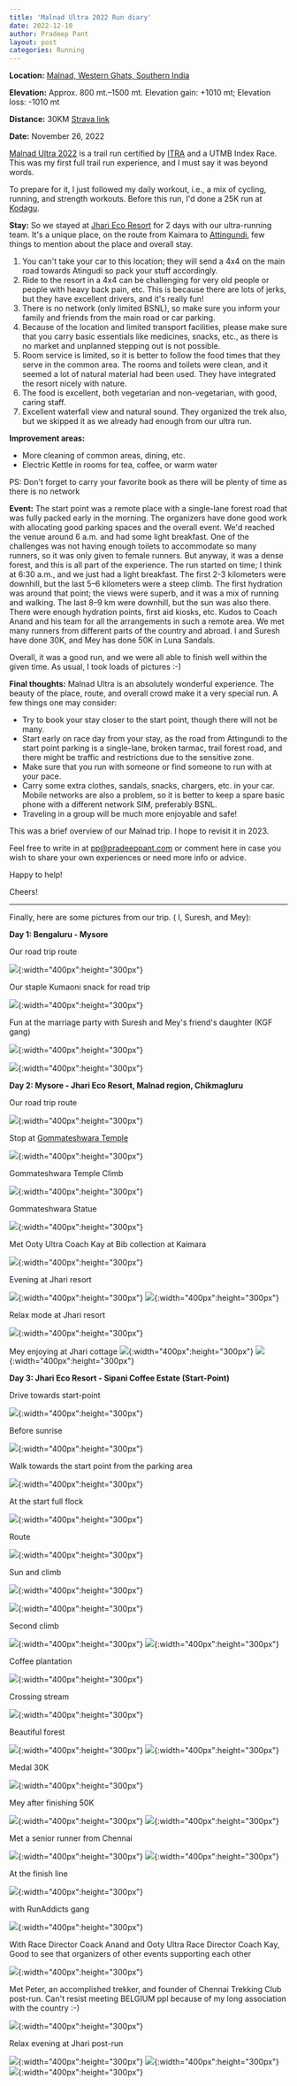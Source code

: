 ```yaml
---
title: 'Malnad Ultra 2022 Run diary'
date: 2022-12-10
author: Pradeep Pant
layout: post
categories: Running
---
```


**Location:** [Malnad, Western Ghats, Southern India](https://en.wikipedia.org/wiki/Malenadu)

**Elevation:** Approx. 800 mt.–1500 mt. Elevation gain: +1010 mt; Elevation loss: -1010 mt

**Distance:** 30KM [Strava link](https://www.strava.com/activities/8169402700)

**Date:** November 26, 2022

[Malnad Ultra 2022](https://malnadultra.com/) is a trail run certified by [ITRA](https://itra.run/Races/RaceDetails/Malnad.Ultra.Malnad.Ultra.30.K/2023/78406was) and a UTMB Index Race. This was my first full trail run experience, and I must say it was beyond words.

To prepare for it, I just followed my daily workout, i.e., a mix of cycling, running, and strength workouts. Before this run, I'd done a 25K run at [Kodagu](https://www.strava.com/activities/7825696133).

**Stay:**
So we stayed at [Jhari Eco Resort](https://www.google.com/maps/place/Jhari+Eco+Stay/@13.4222058,75.7417142,17z/data=!4m22!1m12!3m11!1s0x3bbad76619c6e1cf:0x3ce3f6c5e78f4a10!2sJhari+Eco+Stay!5m2!4m1!1i2!8m2!3d13.4222058!4d75.7417142!9m1!1b1!16s%2Fg%2F11cp5z5_r0!3m8!1s0x3bbad76619c6e1cf:0x3ce3f6c5e78f4a10!5m2!4m1!1i2!8m2!3d13.4222058!4d75.7417142!16s%2Fg%2F11cp5z5_r0?hl=en-GB&entry=ttu) for 2 days with our ultra-running team. It's a unique place, on the route from Kaimara to [Attingundi](https://en.wikipedia.org/wiki/Attigundi), few things to mention about the place and overall stay.
<ol>
<li>You can't take your car to this location; they will send a 4x4 on the main road towards Atingudi so pack your stuff accordingly.
<li>Ride to the resort in a 4x4 can be challenging for very old people or people with heavy back pain, etc. This is because there are lots of jerks, but they have excellent drivers, and it's really fun!</li>
<li>There is no network (only limited BSNL), so make sure you inform your family and friends from the main road or car parking.</li>
<li>Because of the location and limited transport facilities, please make sure that you carry basic essentials like medicines, snacks, etc., as there is no market and unplanned stepping out is not possible.</li>
<li>Room service is limited, so it is better to follow the food times that they serve in the common area. The rooms and toilets were clean, and it seemed a lot of natural material had been used. They have integrated the resort nicely with nature.</li>
<li>The food is excellent, both vegetarian and non-vegetarian, with good, caring staff. </li>
<li>Excellent waterfall view and natural sound. They organized the trek also, but we skipped it as we already had enough from our ultra run. </li>
</ol>

**Improvement areas:**
<ul>
<li>More cleaning of common areas, dining, etc.</li>
<li>Electric Kettle in rooms for tea, coffee, or warm water</li>
</ul>
PS: Don't forget to carry your favorite book as there will be plenty of time as there is no network 

**Event:** The start point was a remote place with a single-lane forest road that was fully packed early in the morning. The organizers have done good work with allocating good parking spaces and the overall event. We'd reached the venue around 6 a.m. and had some light breakfast. One of the challenges was not having enough toilets to accommodate so many runners, so it was only given to female runners. But anyway, it was a dense forest, and this is all part of the experience. The run started on time; I think at 6:30 a.m., and we just had a light breakfast. The first 2-3 kilometers were downhill, but the last 5–6 kilometers were a steep climb. The first hydration was around that point; the views were superb, and it was a mix of running and walking. The last 8–9 km were downhill, but the sun was also there. There were enough hydration points, first aid kiosks, etc. Kudos to Coach Anand and his team for all the arrangements in such a remote area. We met many runners from different parts of the country and abroad.
I and Suresh have done 30K, and Mey has done 50K in Luna Sandals.

Overall, it was a good run, and we were all able to finish well within the given time. As usual, I took loads of pictures :-)


**Final thoughts:**
Malnad Ultra is an absolutely wonderful experience. The beauty of the place, route, and overall crowd make it a very special run. A few things one may consider:

<ul>
<li>Try to book your stay closer to the start point, though there will not be many. </li>
<li>Start early on race day from your stay, as the road from Attingundi to the start point parking is a single-lane, broken tarmac, trail forest road, and there might be traffic and restrictions due to the sensitive zone. </li>
<li>Make sure that you run with someone or find someone to run with at your pace. </li>
<li>Carry some extra clothes, sandals, snacks, chargers, etc. in your car. Mobile networks are also a problem, so it is better to keep a spare basic phone with a different network SIM, preferably BSNL. </li>
<li>Traveling in a group will be much more enjoyable and safe! </li>
</ul>

This was a brief overview of our Malnad trip. I hope to revisit it in 2023.


Feel free to write in at [pp@pradeeppant.com](mailto:pp@pradeeppant.com) or comment here in case you wish to share your own experiences or need more info or advice.



Happy to help!


Cheers!

-------------------------------------------------------------------------
Finally, here are some pictures from our trip. ( I, Suresh, and Mey):


**Day 1: Bengaluru - Mysore**

Our road trip route

![](/data/images/travel/malnad_ultra_2022/route_map_blr_mysore.jpg){:width="400px":height="300px"}

Our staple Kumaoni snack for road trip

![](/data/images/travel/malnad_ultra_2022/home_made_snacks.jpg){:width="400px":height="300px"}



Fun at the marriage party with Suresh and Mey's friend's daughter (KGF gang)

![](/data/images/travel/malnad_ultra_2022/fun_at_marriage_party.jpg){:width="400px":height="300px"}

![](/data/images/travel/malnad_ultra_2022/fun_at_marriage_party1.jpg){:width="400px":height="300px"}


**Day 2: Mysore - Jhari Eco Resort, Malnad region, Chikmagluru**


Our road trip route

![](/data/images/travel/malnad_ultra_2022/route_map_mysore_jhari.jpg){:width="400px":height="300px"}

Stop at [Gommateshwara Temple](https://en.wikipedia.org/wiki/Gommateshwara_statue)

![](/data/images/travel/malnad_ultra_2022/gommateshwara_front.jpg){:width="400px":height="300px"}

Gommateshwara Temple Climb

![](/data/images/travel/malnad_ultra_2022/gommateshwara_climb.jpg){:width="400px":height="300px"}

Gommateshwara Statue

![](/data/images/travel/malnad_ultra_2022/gommateshwara_statue.jpg){:width="400px":height="300px"}

Met Ooty Ultra Coach Kay at Bib collection at Kaimara

![](/data/images/travel/malnad_ultra_2022/coach_kay_run_addicts.jpg){:width="400px":height="300px"}

Evening at Jhari resort

![](/data/images/travel/malnad_ultra_2022/jhari_view.jpg){:width="400px":height="300px"}
![](/data/images/travel/malnad_ultra_2022/jhari_dinner.jpg){:width="400px":height="300px"}


Relax mode at Jhari resort

![](/data/images/travel/malnad_ultra_2022/relax_at_jhari.jpg){:width="400px":height="300px"}

Mey enjoying at Jhari cottage
![](/data/images/travel/malnad_ultra_2022/jhari_cottage_mey.jpg){:width="400px":height="300px"}
![](/data/images/travel/malnad_ultra_2022/jhari_cottage.jpg){:width="400px":height="300px"}


**Day 3: Jhari Eco Resort - Sipani Coffee Estate (Start-Point)**

Drive towards start-point

![](/data/images/travel/malnad_ultra_2022/route_map_jhari_sipani.jpg){:width="400px":height="300px"}

Before sunrise

![](/data/images/travel/malnad_ultra_2022/towards_start_point.jpg){:width="400px":height="300px"}

Walk towards the start point from the parking area

![](/data/images/travel/malnad_ultra_2022/walk_towards_starting.jpg){:width="400px":height="300px"}

At the start full flock

![](/data/images/travel/malnad_ultra_2022/start_point_full_flock.jpg){:width="400px":height="300px"}

Route 

![](/data/images/travel/malnad_ultra_2022/route_view_open.jpg){:width="400px":height="300px"}

Sun and climb

![](/data/images/travel/malnad_ultra_2022/sun_and_climb.jpg){:width="400px":height="300px"}


![](/data/images/travel/malnad_ultra_2022/second_climb.jpg){:width="400px":height="300px"}

Second climb

![](/data/images/travel/malnad_ultra_2022/route_view_open.jpg){:width="400px":height="300px"}
![](/data/images/travel/malnad_ultra_2022/climb_on.jpg){:width="400px":height="300px"}

Coffee plantation 

![](/data/images/travel/malnad_ultra_2022/coffee_plantation.jpg){:width="400px":height="300px"}

Crossing stream

![](/data/images/travel/malnad_ultra_2022/run_route_river_crossing.jpg){:width="400px":height="300px"}

Beautiful forest

![](/data/images/travel/malnad_ultra_2022/beautiful_forest.jpg){:width="400px":height="300px"}
![](/data/images/travel/malnad_ultra_2022/coffee_beans.jpg){:width="400px":height="300px"}

Medal 30K

![](/data/images/travel/malnad_ultra_2022/medal_30k.jpg){:width="400px":height="300px"}

Mey after finishing 50K 

![](/data/images/travel/malnad_ultra_2022/boss_giving_pose.jpg){:width="400px":height="300px"}
![](/data/images/travel/malnad_ultra_2022/photo_after.jpg){:width="400px":height="300px"}

Met a senior runner from Chennai 

![](/data/images/travel/malnad_ultra_2022/met_senior_runner.jpg){:width="400px":height="300px"}
![](/data/images/travel/malnad_ultra_2022/channai_runner.jpg){:width="400px":height="300px"}

At the finish line

![](/data/images/travel/malnad_ultra_2022/finish_line.jpg){:width="400px":height="300px"}

with RunAddicts gang

![](/data/images/travel/malnad_ultra_2022/bengaluru_start_runner.jpg){:width="400px":height="300px"}

With Race Director Coack Anand and Ooty Ultra Race Director Coach Kay, Good to see that organizers of other events supporting each other

![](/data/images/travel/malnad_ultra_2022/with_coach_anand_kay.jpg){:width="400px":height="300px"}

Met Peter, an accomplished trekker, and founder of Chennai Trekking Club post-run. Can't resist meeting BELGIUM ppl because of my long association with the country :-)

![](/data/images/travel/malnad_ultra_2022/with_peter_bel.jpg){:width="400px":height="300px"}

Relax evening at Jhari post-run

![](/data/images/travel/malnad_ultra_2022/jhari_waterfall.jpg){:width="400px":height="300px"}
![](/data/images/travel/malnad_ultra_2022/jhari_waterfall.jpg){:width="400px":height="300px"}
![](/data/images/travel/malnad_ultra_2022/jhari_waterfall_grp.jpg){:width="400px":height="300px"}



